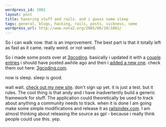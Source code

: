 ```yaml
--- 
wordpress_id: 1081
layout: post
title: haxoring stuff and rails. and i guess some sleep
tags: general, blogs, hacking, rails, posts, sickness, some
wordpress_url: http://www.nata2.org/2005/06/10/1081/
---
```

So i can walk now. that is an improvement. The best part is that it totally left as fast as it came. really weird. or not weird. 

So i made some posts over at <a href="http://3gcoding.com/">3gcoding</a>. basically i updated it with a <a href="http://3gcoding.com/2004/12/26/powerbook-picture-frame/">couple</a> <a href="http://3gcoding.com/2004/09/15/21/">entries</a> i should have posted awhile ago and then i <a href="http://3gcoding.com/2005/06/10/juicebox-hacking/">added a new one</a>. check them out here: <a href="http://3gcoding.com/">3gcoding.com</a>.

now is sleep. sleep is good. 

wait wait. <a href="http://nasa.versionfest.com/">check out my new site</a>. don't sign up yet. it is just a test. but it rules. The cool thing is that andy and i have inadvertently build a generic framework for stuff. The application could theoretically be used to track about anything a community needs to track. when it is done I am going make some simple modifications and release it as <a href="http://railsindex.com">railsindex.com</a>. I am almost thinking about releasing the source as gpl - because i really think people could use this.  yep. 
